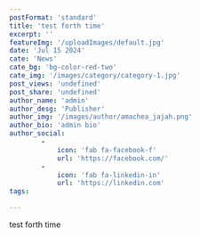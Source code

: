 ```yaml
---
postFormat: 'standard'
title: 'test forth time'
excerpt: ''
featureImg: '/uploadImages/default.jpg'
date: 'Jul 15 2024'
cate: 'News'
cate_bg: 'bg-color-red-two'
cate_img: '/images/category/category-1.jpg'
post_views: 'undefined'
post_share: 'undefined'
author_name: 'admin'
author_desg: 'Publisher'
author_img: '/images/author/amachea_jajah.png'
author_bio: 'admin bio'
author_social: 
        -
            icon: 'fab fa-facebook-f' 
            url: 'https://facebook.com/'
        -
            icon: 'fab fa-linkedin-in' 
            url: 'https://linkedin.com'
tags: 

---
```

test forth time

